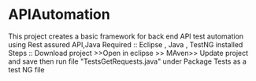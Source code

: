 # APIAutomation
This project creates a basic framework for back end API test automation using Rest assured API,Java
Required :: Eclipse , Java , TestNG installed 
Steps :: Download project >>Open in eclipse >> MAven>> Update project and save then run file "TestsGetRequests.java" under Package Tests as a test NG file
